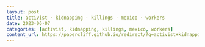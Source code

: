 ```yaml
---
layout: post
title: activist · kidnapping · killings · mexico · workers
date: 2023-06-07
categories: [activist, kidnapping, killings, mexico, workers]
content_url: https://papercliff.github.io/redirect/?q=activist+kidnapping+killings+mexico+workers&tbs=cdr:1,cd_min:6/6/2023,cd_max:6/8/2023
---
```

